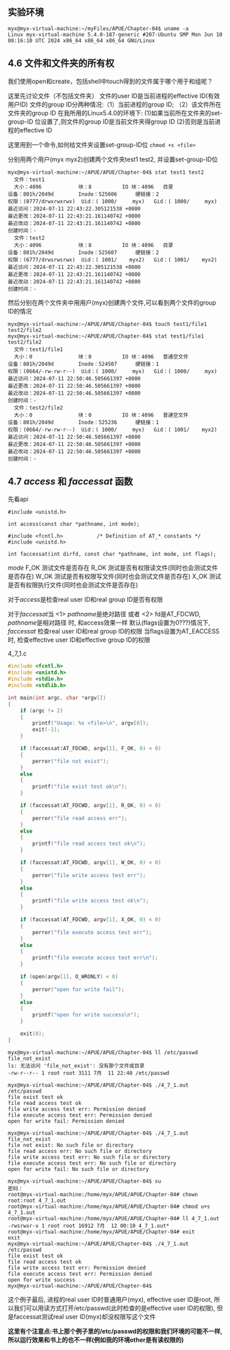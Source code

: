 ## 实验环境
```
myx@myx-virtual-machine:~/myFiles/APUE/Chapter-04$ uname -a
Linux myx-virtual-machine 5.4.0-187-generic #207-Ubuntu SMP Mon Jun 10 08:16:10 UTC 2024 x86_64 x86_64 x86_64 GNU/Linux
```

## 4.6 文件和文件夹的所有权

我们使用open和create，包括shell中touch得到的文件属于哪个用于和组呢？ 

这里先讨论文件（不包括文件夹）
文件的user ID是当前进程的effective ID(有效用户ID)
文件的group ID分两种情况:（1）当前进程的group ID; （2）该文件所在文件夹的group ID
在我所用的Linux5.4.0的环境下:
(1)如果当前所在文件夹的set-group-ID 位设置了,则文件的group ID是当前文件夹得group ID
(2)否则是当前进程的effective ID

这里用到一个命令,如何给文件夹设置set-group-ID位
``` chmod +s <file> ```

分别用两个用户(myx myx2)创建两个文件夹test1 test2, 并设置set-group-ID位
```
myx@myx-virtual-machine:~/APUE/APUE/Chapter-04$ stat test1 test2
  文件：test1
  大小：4096            块：8          IO 块：4096   目录
设备：801h/2049d        Inode：525606      硬链接：2
权限：(0777/drwxrwxrwx)  Uid：( 1000/     myx)   Gid：( 1000/     myx)
最近访问：2024-07-11 22:43:22.305121538 +0800
最近更改：2024-07-11 22:43:21.161140742 +0800
最近改动：2024-07-11 22:43:21.161140742 +0800
创建时间：-
  文件：test2
  大小：4096            块：8          IO 块：4096   目录
设备：801h/2049d        Inode：525607      硬链接：2
权限：(6777/drwsrwsrwx)  Uid：( 1001/    myx2)   Gid：( 1001/    myx2)
最近访问：2024-07-11 22:43:22.305121538 +0800
最近更改：2024-07-11 22:43:21.161140742 +0800
最近改动：2024-07-11 22:43:21.161140742 +0800
创建时间：-
```
然后分别在两个文件夹中用用户(myx)创建两个文件,可以看到两个文件的group ID的情况
```
myx@myx-virtual-machine:~/APUE/APUE/Chapter-04$ touch test1/file1 test2/file2
myx@myx-virtual-machine:~/APUE/APUE/Chapter-04$ stat test1/file1 test2/file2
  文件：test1/file1
  大小：0               块：0          IO 块：4096   普通空文件
设备：801h/2049d        Inode：524507      硬链接：1
权限：(0664/-rw-rw-r--)  Uid：( 1000/     myx)   Gid：( 1000/     myx)
最近访问：2024-07-11 22:50:46.505661397 +0800
最近更改：2024-07-11 22:50:46.505661397 +0800
最近改动：2024-07-11 22:50:46.505661397 +0800
创建时间：-
  文件：test2/file2
  大小：0               块：0          IO 块：4096   普通空文件
设备：801h/2049d        Inode：525236      硬链接：1
权限：(0664/-rw-rw-r--)  Uid：( 1000/     myx)   Gid：( 1001/    myx2)
最近访问：2024-07-11 22:50:46.505661397 +0800
最近更改：2024-07-11 22:50:46.505661397 +0800
最近改动：2024-07-11 22:50:46.505661397 +0800
创建时间：-
```
## 4.7 *access* 和 *faccessat* 函数 

先看api
```
#include <unistd.h>

int access(const char *pathname, int mode);

#include <fcntl.h>           /* Definition of AT_* constants */
#include <unistd.h>

int faccessat(int dirfd, const char *pathname, int mode, int flags);
```

*mode*
F_OK    测试文件是否存在
R_OK    测试是否有权限读文件(同时也会测试文件是否存在)
W_OK    测试是否有权限写文件(同时也会测试文件是否存在)
X_OK    测试是否有权限执行文件(同时也会测试文件是否存在)

对于*access*是检查real user ID和real group ID是否有权限

对于*faccessat*当 <1> *pathname*是绝对路径 或者 <2> fd是AT_FDCWD, *pathname*是相对路径 时, 和access效果一样
默认(flags设置为0???)情况下, *faccessat* 检查real user ID和real group ID的权限
当flags设置为AT_EACCESS时, 检查effective user ID和effective group ID的权限

4_7_1.c
```c
#include <fcntl.h>
#include <unistd.h>
#include <stdio.h>
#include <stdlib.h>

int main(int argc, char *argv[])
{
    if (argc != 2)
    {
        printf("Usage: %s <file>\n", argv[0]);
        exit(-1);
    }

    if (faccessat(AT_FDCWD, argv[1], F_OK, 0) < 0)
    {
        perror("file not exist");
    }
    else
    {
        printf("file exist test ok\n");
    }

    if (faccessat(AT_FDCWD, argv[1], R_OK, 0) < 0)
    {
        perror("file read access err");
    }
    else
    {
        printf("file read access test ok\n");
    }

    if (faccessat(AT_FDCWD, argv[1], W_OK, 0) < 0)
    {
        perror("file write access test err");
    }
    else
    {
        printf("file write access test ok\n");
    }

    if (faccessat(AT_FDCWD, argv[1], X_OK, 0) < 0)
    {
        perror("file execute access test err");
    }
    else
    {
        printf("file execute access test err\n");
    }

    if (open(argv[1], O_WRONLY) < 0)
    {
        perror("open for write fail");
    }
    else
    {
        printf("open for write success\n");
    }

    exit(0);
}
```
```
myx@myx-virtual-machine:~/APUE/APUE/Chapter-04$ ll /etc/passwd file_not_exist
ls: 无法访问 'file_not_exist': 没有那个文件或目录
-rw-r--r-- 1 root root 3111 7月  11 22:40 /etc/passwd

myx@myx-virtual-machine:~/APUE/APUE/Chapter-04$ ./4_7_1.out /etc/passwd
file exist test ok
file read access test ok
file write access test err: Permission denied
file execute access test err: Permission denied
open for write fail: Permission denied

myx@myx-virtual-machine:~/APUE/APUE/Chapter-04$ ./4_7_1.out file_not_exist
file not exist: No such file or directory
file read access err: No such file or directory
file write access test err: No such file or directory
file execute access test err: No such file or directory
open for write fail: No such file or directory

myx@myx-virtual-machine:~/APUE/APUE/Chapter-04$ su
密码： 
root@myx-virtual-machine:/home/myx/APUE/APUE/Chapter-04# chown root:root 4_7_1.out 
root@myx-virtual-machine:/home/myx/APUE/APUE/Chapter-04# chmod u+s 4_7_1.out 
root@myx-virtual-machine:/home/myx/APUE/APUE/Chapter-04# ll 4_7_1.out 
-rwsrwxr-x 1 root root 16912 7月  12 00:10 4_7_1.out*
root@myx-virtual-machine:/home/myx/APUE/APUE/Chapter-04# exit
exit
myx@myx-virtual-machine:~/APUE/APUE/Chapter-04$ ./4_7_1.out /etc/passwd
file exist test ok
file read access test ok
file write access test err: Permission denied
file execute access test err: Permission denied
open for write success
myx@myx-virtual-machine:~/APUE/APUE/Chapter-04$ 
```
这个例子最后, 进程的real user ID时普通用户(myx), effective user ID是root, 所以我们可以用读方式打开/etc/passwd(此时检查的是effective user ID的权限), 
但是faccessat测试real user ID(myx)却没权限写这个文件

**这里有个注意点:书上那个例子里的/etc/passwd的权限和我们环境的可能不一样, 所以运行效果和书上的也不一样(例如我的环境other是有读权限的)**